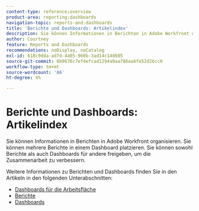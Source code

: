 ```yaml
---
content-type: reference;overview
product-area: reporting;dashboards
navigation-topic: reports-and-dashboards
title: 'Berichte und Dashboards: Artikelindex'
description: Sie können Informationen in Berichten in Adobe Workfront organisieren. Sie können mehrere Berichte in einem Dashboard platzieren. Sie können sowohl Berichte als auch Dashboards für andere freigeben, um die Zusammenarbeit zu verbessern.
author: Courtney
feature: Reports and Dashboards
recommendations: noDisplay, noCatalog
exl-id: 618c9dda-ad7d-4a05-960b-3ad14c14d605
source-git-commit: 8b9676c7ef4efcad1294a9aa786aa6fe52d26cc0
workflow-type: tm+mt
source-wordcount: '86'
ht-degree: 4%

---
```



# Berichte und Dashboards: Artikelindex

<!--Audited: 01/2024-->

Sie können Informationen in Berichten in Adobe Workfront organisieren. Sie können mehrere Berichte in einem Dashboard platzieren. Sie können sowohl Berichte als auch Dashboards für andere freigeben, um die Zusammenarbeit zu verbessern.

Weitere Informationen zu Berichten und Dashboards finden Sie in den Artikeln in den folgenden Unterabschnitten:

* [Dashboards für die Arbeitsfläche](../reports-and-dashboards/canvas-dashboards/canvas-dashboards-overview.md)
* [Berichte](../reports-and-dashboards/reports/reports-overview.md)
* [Dashboards](../reports-and-dashboards/dashboards/dashboards-overview.md)

